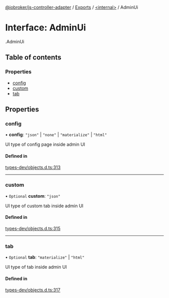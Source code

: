 [@iobroker/js-controller-adapter](../README.md) / [Exports](../modules.md) / [<internal\>](../modules/internal_.md) / AdminUi

# Interface: AdminUi

[<internal>](../modules/internal_.md).AdminUi

## Table of contents

### Properties

- [config](internal_.AdminUi.md#config)
- [custom](internal_.AdminUi.md#custom)
- [tab](internal_.AdminUi.md#tab)

## Properties

### config

• **config**: ``"json"`` \| ``"none"`` \| ``"materialize"`` \| ``"html"``

UI type of config page inside admin UI

#### Defined in

[types-dev/objects.d.ts:313](https://github.com/ioBroker/ioBroker.js-controller/blob/7a63a861/packages/types-dev/objects.d.ts#L313)

___

### custom

• `Optional` **custom**: ``"json"``

UI type of custom tab inside admin UI

#### Defined in

[types-dev/objects.d.ts:315](https://github.com/ioBroker/ioBroker.js-controller/blob/7a63a861/packages/types-dev/objects.d.ts#L315)

___

### tab

• `Optional` **tab**: ``"materialize"`` \| ``"html"``

UI type of tab inside admin UI

#### Defined in

[types-dev/objects.d.ts:317](https://github.com/ioBroker/ioBroker.js-controller/blob/7a63a861/packages/types-dev/objects.d.ts#L317)
